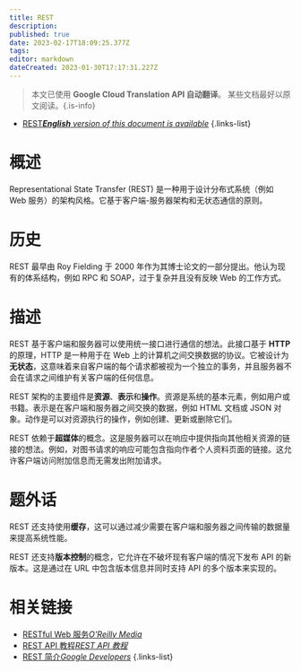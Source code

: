 ```yaml
---
title: REST
description: 
published: true
date: 2023-02-17T18:09:25.377Z
tags: 
editor: markdown
dateCreated: 2023-01-30T17:17:31.227Z
---
```


> 本文已使用 **Google Cloud Translation API 自动翻译**。
某些文档最好以原文阅读。{.is-info}
- [REST***English** version of this document is available*](/en/Knowledge-base/Dictionary/rest)
{.links-list}


# 概述

Representational State Transfer (REST) 是一种用于设计分布式系统（例如 Web 服务）的架构风格。它基于客户端-服务器架构和无状态通信的原则。

# 历史

REST 最早由 Roy Fielding 于 2000 年作为其博士论文的一部分提出。他认为现有的体系结构，例如 RPC 和 SOAP，过于复杂并且没有反映 Web 的工作方式。

# 描述

REST 基于客户端和服务器可以使用统一接口进行通信的想法。此接口基于 **HTTP** 的原理，HTTP 是一种用于在 Web 上的计算机之间交换数据的协议。它被设计为**无状态**，这意味着来自客户端的每个请求都被视为一个独立的事务，并且服务器不会在请求之间维护有关客户端的任何信息。

REST 架构的主要组件是**资源**、**表示**和**操作**。资源是系统的基本元素，例如用户或书籍。表示是在客户端和服务器之间交换的数据，例如 HTML 文档或 JSON 对象。动作是可以对资源执行的操作，例如创建、更新或删除它们。

REST 依赖于**超媒体**的概念。这是服务器可以在响应中提供指向其他相关资源的链接的想法。例如，对图书请求的响应可能包含指向作者个人资料页面的链接。这允许客户端访问附加信息而无需发出附加请求。

# 题外话

REST 还支持使用**缓存**，这可以通过减少需要在客户端和服务器之间传输的数据量来提高系统性能。

REST 还支持**版本控制**的概念，它允许在不破坏现有客户端的情况下发布 API 的新版本。这是通过在 URL 中包含版本信息并同时支持 API 的多个版本来实现的。

# 相关链接
- [RESTful Web 服务*O'Reilly Media*](https://www.oreilly.com/library/view/restful-web-services/9780596155860/)
- [REST API 教程*REST API 教程*](https://restapitutorial.com/)
- [REST 简介*Google Developers*](https://developers.google.com/drive/api/v3/about-rest)
{.links-list}